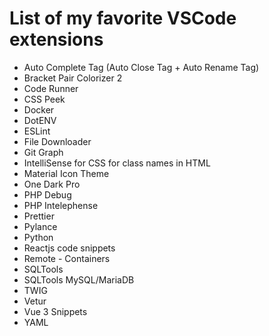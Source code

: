 # List of my favorite VSCode extensions

- Auto Complete Tag (Auto Close Tag + Auto Rename Tag)
- Bracket Pair Colorizer 2
- Code Runner
- CSS Peek
- Docker
- DotENV
- ESLint
- File Downloader
- Git Graph
- IntelliSense for CSS for class names in HTML
- Material Icon Theme
- One Dark Pro
- PHP Debug
- PHP Intelephense
- Prettier
- Pylance
- Python
- Reactjs code snippets
- Remote - Containers
- SQLTools
- SQLTools MySQL/MariaDB
- TWIG
- Vetur
- Vue 3 Snippets
- YAML
